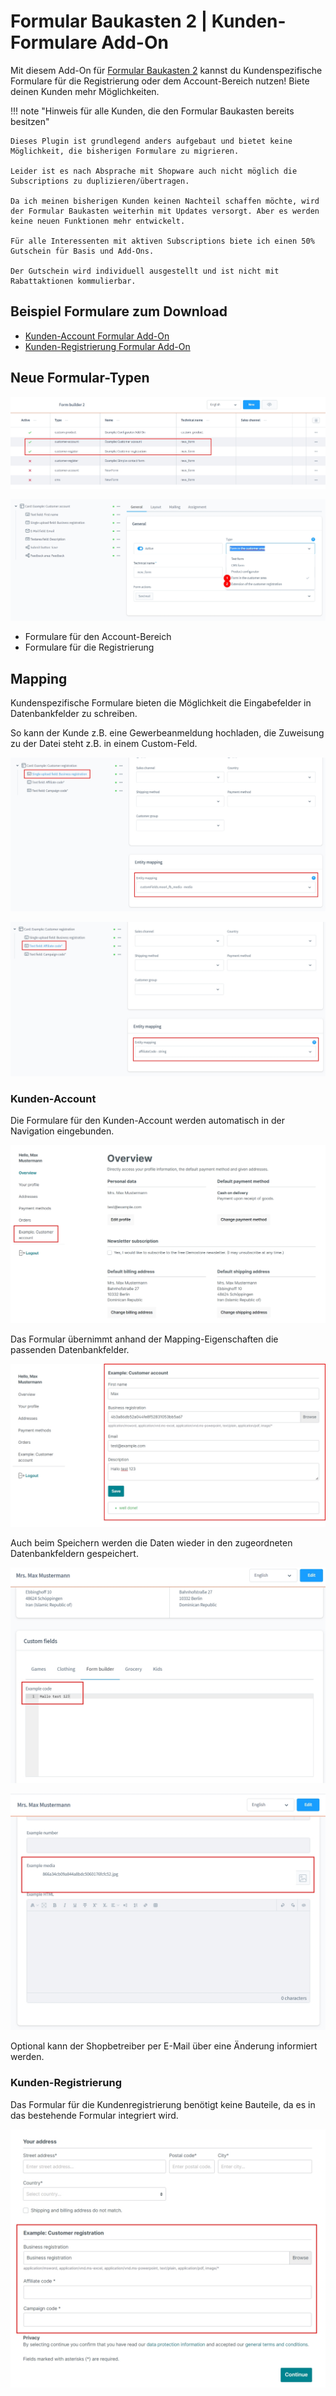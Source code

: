# Formular Baukasten 2 | Kunden-Formulare Add-On

Mit diesem Add-On für [Formular Baukasten 2](../MoorlForms/index.md) kannst du
Kundenspezifische Formulare für die Registrierung oder dem Account-Bereich nutzen!
Biete deinen Kunden mehr Möglichkeiten.

!!! note "Hinweis für alle Kunden, die den Formular Baukasten bereits besitzen"

    Dieses Plugin ist grundlegend anders aufgebaut und bietet keine Möglichkeit, die bisherigen Formulare zu migrieren.
          
    Leider ist es nach Absprache mit Shopware auch nicht möglich die Subscriptions zu duplizieren/übertragen.
          
    Da ich meinen bisherigen Kunden keinen Nachteil schaffen möchte, wird der Formular Baukasten weiterhin mit Updates versorgt. Aber es werden keine neuen Funktionen mehr entwickelt.
          
    Für alle Interessenten mit aktiven Subscriptions biete ich einen 50% Gutschein für Basis und Add-Ons.
    
    Der Gutschein wird individuell ausgestellt und ist nicht mit Rabattaktionen kommulierbar.

## Beispiel Formulare zum Download

- [Kunden-Account Formular Add-On](examples/customer-account-add-on.json)
- [Kunden-Registrierung Formular Add-On](examples/customer-registration-add-on.json)

## Neue Formular-Typen

![](images/fbc-01.jpg)

![](images/fbc-04.jpg)

- Formulare für den Account-Bereich
- Formulare für die Registrierung

## Mapping

Kundenspezifische Formulare bieten die Möglichkeit die Eingabefelder in Datenbankfelder zu schreiben.

So kann der Kunde z.B. eine Gewerbeanmeldung hochladen, die Zuweisung zu der Datei steht z.B. in einem
Custom-Feld.

![](images/fbc-02.jpg)

![](images/fbc-03.jpg)

### Kunden-Account

Die Formulare für den Kunden-Account werden automatisch in der Navigation eingebunden.

![](images/fbc-06.jpg)

Das Formular übernimmt anhand der Mapping-Eigenschaften die passenden Datenbankfelder.

![](images/fbc-07.jpg)

Auch beim Speichern werden die Daten wieder in den zugeordneten Datenbankfeldern gespeichert.

![](images/fbc-08.jpg)

![](images/fbc-09.jpg)

Optional kann der Shopbetreiber per E-Mail über eine Änderung informiert werden.

### Kunden-Registrierung

Das Formular für die Kundenregistrierung benötigt keine Bauteile, da es in das bestehende
Formular integriert wird.

![](images/fbc-05.jpg)
